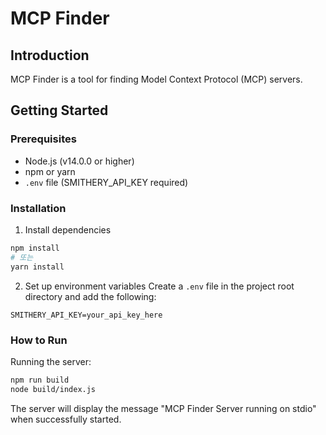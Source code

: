 # MCP Finder

## Introduction

MCP Finder is a tool for finding Model Context Protocol (MCP) servers.

## Getting Started

### Prerequisites

- Node.js (v14.0.0 or higher)
- npm or yarn
- `.env` file (SMITHERY_API_KEY required)

### Installation

1. Install dependencies

```bash
npm install
# 또는
yarn install
```

2. Set up environment variables
   Create a `.env` file in the project root directory and add the following:

```
SMITHERY_API_KEY=your_api_key_here
```

### How to Run

Running the server:

```bash
npm run build
node build/index.js
```

The server will display the message "MCP Finder Server running on stdio" when successfully started.

